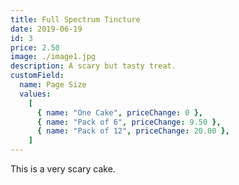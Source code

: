 ```yaml
---
title: Full Spectrum Tincture
date: 2019-06-19
id: 3
price: 2.50
image: ./image1.jpg
description: A scary but tasty treat.
customField:
  name: Page Size
  values:
    [
      { name: "One Cake", priceChange: 0 },
      { name: "Pack of 6", priceChange: 9.50 },
      { name: "Pack of 12", priceChange: 20.00 },
    ]
---
```


This is a very scary cake.
